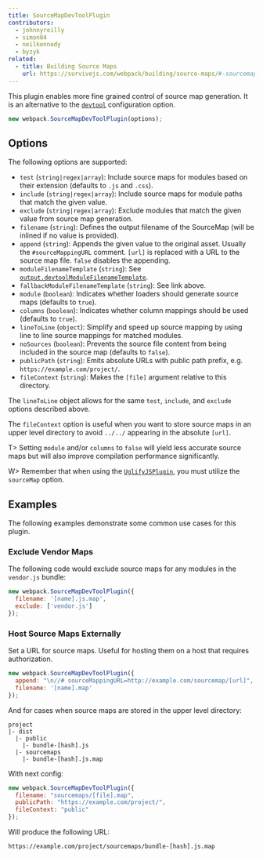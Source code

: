 ```yaml
---
title: SourceMapDevToolPlugin
contributors:
  - johnnyreilly
  - simon04
  - neilkennedy
  - byzyk
related:
  - title: Building Source Maps
    url: https://survivejs.com/webpack/building/source-maps/#-sourcemapdevtoolplugin-and-evalsourcemapdevtoolplugin-
---
```


This plugin enables more fine grained control of source map generation. It is an alternative to the [`devtool`](/configuration/devtool/) configuration option.

```js
new webpack.SourceMapDevToolPlugin(options);
```


## Options

The following options are supported:

- `test` (`string|regex|array`): Include source maps for modules based on their extension (defaults to `.js` and `.css`).
- `include` (`string|regex|array`): Include source maps for module paths that match the given value.
- `exclude` (`string|regex|array`): Exclude modules that match the given value from source map generation.
- `filename` (`string`): Defines the output filename of the SourceMap (will be inlined if no value is provided).
- `append` (`string`): Appends the given value to the original asset. Usually the `#sourceMappingURL` comment. `[url]` is replaced with a URL to the source map file. `false` disables the appending.
- `moduleFilenameTemplate` (`string`): See [`output.devtoolModuleFilenameTemplate`](/configuration/output/#output-devtoolmodulefilenametemplate).
- `fallbackModuleFilenameTemplate` (`string`): See link above.
- `module` (`boolean`): Indicates whether loaders should generate source maps (defaults to `true`).
- `columns` (`boolean`): Indicates whether column mappings should be used (defaults to `true`).
- `lineToLine` (`object`): Simplify and speed up source mapping by using line to line source mappings for matched modules.
- `noSources` (`boolean`): Prevents the source file content from being included in the source map (defaults to `false`).
- `publicPath` (`string`): Emits absolute URLs with public path prefix, e.g. `https://example.com/project/`.
- `fileContext` (`string`): Makes the `[file]` argument relative to this directory.

The `lineToLine` object allows for the same `test`, `include`, and `exclude` options described above.

The `fileContext` option is useful when you want to store source maps in an upper level directory to avoid `../../` appearing in the absolute `[url]`.

T> Setting `module` and/or `columns` to `false` will yield less accurate source maps but will also improve compilation performance significantly.

W> Remember that when using the [`UglifyJSPlugin`](/plugins/uglifyjs-webpack-plugin), you must utilize the `sourceMap` option.

## Examples

The following examples demonstrate some common use cases for this plugin.

### Exclude Vendor Maps

The following code would exclude source maps for any modules in the `vendor.js` bundle:

```js
new webpack.SourceMapDevToolPlugin({
  filename: '[name].js.map',
  exclude: ['vendor.js']
});
```

### Host Source Maps Externally

Set a URL for source maps. Useful for hosting them on a host that requires authorization.

```js
new webpack.SourceMapDevToolPlugin({
  append: "\n//# sourceMappingURL=http://example.com/sourcemap/[url]",
  filename: '[name].map'
});
```

And for cases when source maps are stored in the upper level directory:

```
project
|- dist
  |- public
    |- bundle-[hash].js
  |- sourcemaps
    |- bundle-[hash].js.map
```

With next config:

```js
new webpack.SourceMapDevToolPlugin({
  filename: "sourcemaps/[file].map",
  publicPath: "https://example.com/project/",
  fileContext: "public"
});
```

Will produce the following URL:

```
https://example.com/project/sourcemaps/bundle-[hash].js.map
```
